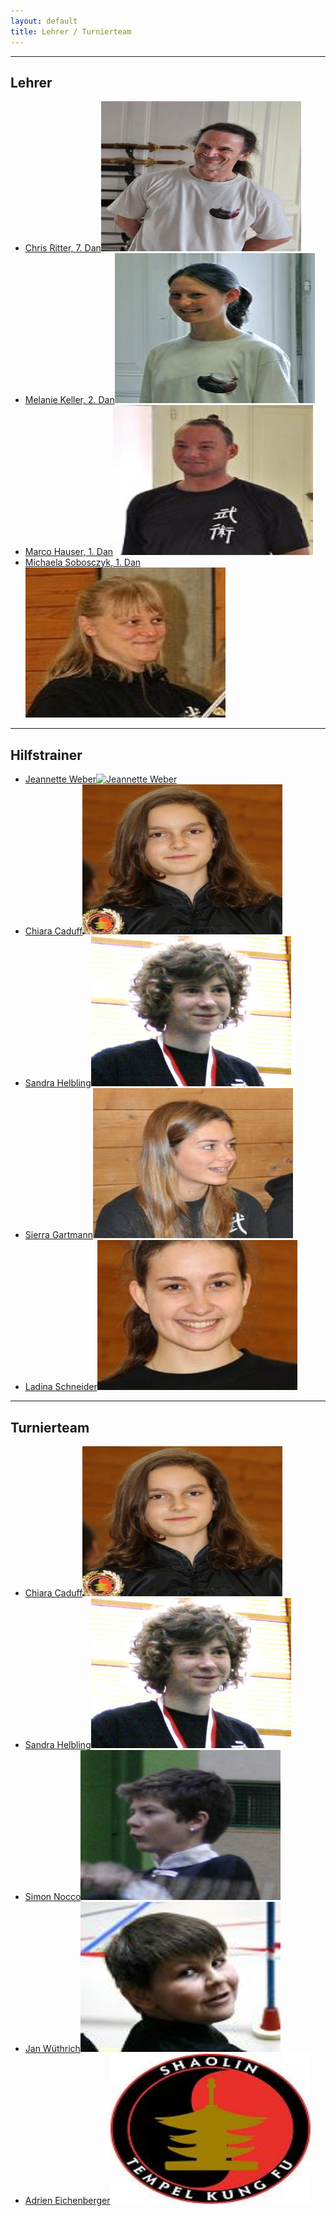 ```yaml
---
layout: default
title: Lehrer / Turnierteam
---
```


---
Lehrer
---

<ul class="small-block-grid-1 medium-block-grid-2 large-block-grid-3">
<li><a href="" class="button-contact-place" title="Master Chris Ritter">Chris Ritter, 7. Dan<img src="/images/cr.jpg" width="320" height="240" alt="Chris Ritter"></a></li>
<li><a href="" class="button-contact-place" title="Melanie Keller">Melanie Keller, 2. Dan<img src="/images/melanie-keller.jpg" width="320" height="240" alt="Shanja Friedli"></a></li>
<li><a href="" class="button-contact-place" title="Marco Hauser">Marco Hauser, 1. Dan<img src="/images/marco-hauser.jpg" width="320" height="240" alt="Marco Hauser"></a></li>
<li><a href="" class="button-contact-place" title="Michaela Sobosczyk">Michaela Sobosczyk, 1. Dan<img src="/images/michi-sobo.jpg" width="320" height="240" alt="Michaela Sobosczyk"></a></li>

</ul>

---
Hilfstrainer
---

<ul class="small-block-grid-1 medium-block-grid-2 large-block-grid-3">
<li><a href="" class="button-contact-place" title="Jeannette Weber">Jeannette Weber<img src="/images/jeannette-weber.jpg" width="320" height="240" alt="Jeannette Weber"></a></li>
<li><a href="" class="button-contact-place" title="Chiara Caduff">Chiara Caduff<img src="/images/chiara-caduff.jpg" width="320" height="240" alt="Chiara Caduff"></a></li>
<li><a href="" class="button-contact-place" title="Sandra Helbling">Sandra Helbling<img src="/images/sandra-helbling.jpg" width="320" height="240" alt="Sandra Helbling"></a></li>
<li><a href="" class="button-contact-place" title="Sierra Gartmann">Sierra Gartmann<img src="/images/sierra-gartmann.jpg" width="320" height="240" alt="Sierra Gartmann"></a></li>
<li><a href="" class="button-contact-place" title="Ladina Schneider">Ladina Schneider<img src="/images/ladina-schneider.jpg" width="320" height="240" alt="Ladina Schneider"></a></li>
</ul>

---
Turnierteam
---
<ul class="small-block-grid-1 medium-block-grid-2 large-block-grid-3">
<li><a href="" class="button-contact-place" title="Chiara Caduff">Chiara Caduff<img src="/images/chiara-caduff.jpg" width="320" height="240" alt="Chiara Caduff"></a></li>
<li><a href="" class="button-contact-place" title="Sandra Helbling">Sandra Helbling<img src="/images/sandra-helbling.jpg" width="320" height="240" alt="Sandra Helbling"></a></li>
<li><a href="" class="button-contact-place" title="Simon Nocco">Simon Nocco<img src="/images/simon-nocco.jpg" width="320" height="240" alt="Simon Nocco"></a></li>
<li><a href="" class="button-contact-place" title="Jan Wüthrlich">Jan Wüthrich<img src="/images/jan-wuethrich.jpg" width="320" height="240" alt="Jan Wüthrich"></a></li>
<li><a href="" class="button-contact-place" title="Adrien Eichenberger">Adrien Eichenberger<img src="/images/diverses.jpg" width="320" height="240" alt="Adrien Eichenberger"></a></li>
</ul>